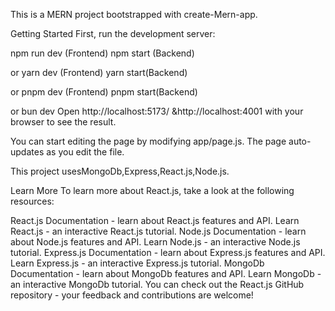 This is a MERN project bootstrapped with create-Mern-app.

Getting Started First, run the development server:

npm run dev (Frontend)
npm start (Backend)

or
yarn dev (Frontend)
yarn start(Backend)

or
pnpm dev (Frontend)
pnpm start(Backend)

or
bun dev Open http://localhost:5173/ &http://localhost:4001 with your browser to see the result.

You can start editing the page by modifying app/page.js. The page auto-updates as you edit the file.

This project usesMongoDb,Express,React.js,Node.js.

Learn More To learn more about React.js, take a look at the following resources:

React.js Documentation - learn about React.js features and API. Learn React.js - an interactive React.js tutorial.
Node.js Documentation - learn about Node.js features and API. Learn Node.js - an interactive Node.js tutorial.
Express.js Documentation - learn about Express.js features and API. Learn Express.js - an interactive Express.js tutorial.
MongoDb Documentation - learn about MongoDb features and API. Learn MongoDb - an interactive MongoDb tutorial.
You can check out the React.js GitHub repository - your feedback and contributions are welcome!
